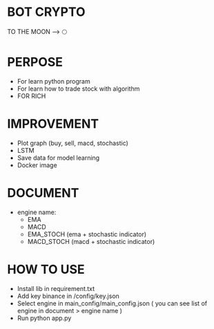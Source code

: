 # BOT CRYPTO 
  TO THE MOON --> 🌕
&nbsp;
&nbsp;
&nbsp;
# PERPOSE
- For learn python program
- For learn how to trade stock with algorithm
- FOR RICH
&nbsp;
&nbsp;
&nbsp;
# IMPROVEMENT
- Plot graph (buy, sell, macd, stochastic)
- LSTM
- Save data for model learning
- Docker image
&nbsp;
&nbsp;
&nbsp;
# DOCUMENT 
- engine name:
  - EMA
  - MACD
  - EMA_STOCH (ema + stochastic indicator)
  - MACD_STOCH (macd + stochastic indicator)
&nbsp;
&nbsp;
&nbsp;
# HOW TO USE
- Install lib in requirement.txt
- Add key binance in /config/key.json 
- Select engine in main_config/main_config.json ( you can see list of engine in document > engine name )
- Run python app.py


